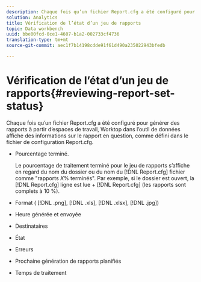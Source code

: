 ```yaml
---
description: Chaque fois qu’un fichier Report.cfg a été configuré pour générer des rapports à partir d’espaces de travail, Worktop dans l’outil de données affiche des informations sur le rapport en question, comme défini dans le fichier de configuration Report.cfg.
solution: Analytics
title: Vérification de l’état d’un jeu de rapports
topic: Data workbench
uuid: bbe00fcd-0ce1-4607-b1a2-002733cf4736
translation-type: tm+mt
source-git-commit: aec1f7b14198cdde91f61d490a235022943bfedb

---
```



# Vérification de l’état d’un jeu de rapports{#reviewing-report-set-status}

Chaque fois qu’un fichier Report.cfg a été configuré pour générer des rapports à partir d’espaces de travail, Worktop dans l’outil de données affiche des informations sur le rapport en question, comme défini dans le fichier de configuration Report.cfg.

* Pourcentage terminé.

   Le pourcentage de traitement terminé pour le jeu de rapports s’affiche en regard du nom du dossier ou du nom du [!DNL Report.cfg] fichier comme &quot;rapports *X*% terminés&quot;. Par exemple, si le dossier est ouvert, la [!DNL Report.cfg] ligne est lue + [!DNL Report.cfg] (les rapports sont complets à 10 %).
* Format ( [!DNL .png], [!DNL .xls], [!DNL .xlsx], [!DNL .jpg])

* Heure générée et envoyée
* Destinataires
* État
* Erreurs
* Prochaine génération de rapports planifiés
* Temps de traitement

